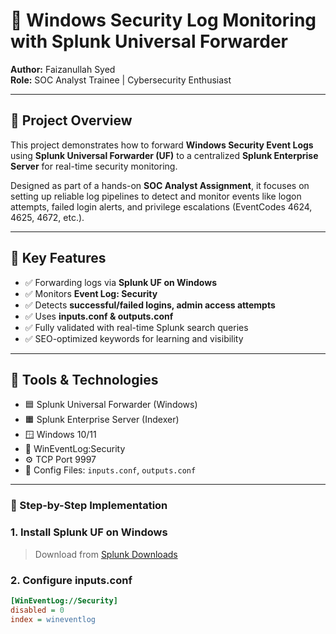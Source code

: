 # 🔐 Windows Security Log Monitoring with Splunk Universal Forwarder

**Author:** Faizanullah Syed  
**Role:** SOC Analyst Trainee | Cybersecurity Enthusiast

---

## 📌 Project Overview

This project demonstrates how to forward **Windows Security Event Logs** using **Splunk Universal Forwarder (UF)** to a centralized **Splunk Enterprise Server** for real-time security monitoring.

Designed as part of a hands-on **SOC Analyst Assignment**, it focuses on setting up reliable log pipelines to detect and monitor events like logon attempts, failed login alerts, and privilege escalations (EventCodes 4624, 4625, 4672, etc.).

---

## 🚀 Key Features

- ✅ Forwarding logs via **Splunk UF on Windows**
- ✅ Monitors **Event Log: Security**
- ✅ Detects **successful/failed logins, admin access attempts**
- ✅ Uses **inputs.conf & outputs.conf**
- ✅ Fully validated with real-time Splunk search queries
- ✅ SEO-optimized keywords for learning and visibility

---

## 🧰 Tools & Technologies

- 🟦 Splunk Universal Forwarder (Windows)
- 🟧 Splunk Enterprise Server (Indexer)
- 🪟 Windows 10/11
- 🔐 WinEventLog:Security
- ⚙️ TCP Port 9997
- 📁 Config Files: `inputs.conf`, `outputs.conf`

---

### 📖 Step-by-Step Implementation

### 1. Install Splunk UF on Windows  
> Download from [Splunk Downloads](https://www.splunk.com/en_us/download/universal-forwarder.html)

### 2. Configure inputs.conf
```ini
[WinEventLog://Security]
disabled = 0
index = wineventlog


